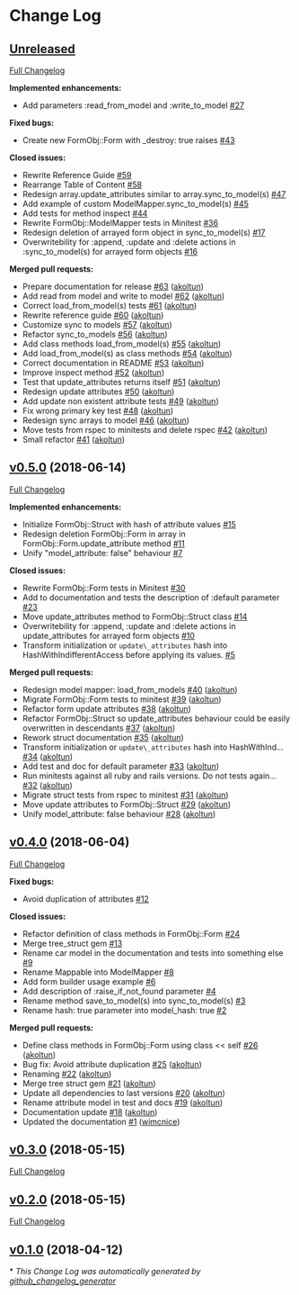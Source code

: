 # Change Log

## [Unreleased](https://github.com/akoltun/form_obj/tree/HEAD)

[Full Changelog](https://github.com/akoltun/form_obj/compare/v0.5.0...HEAD)

**Implemented enhancements:**

- Add parameters :read\_from\_model and :write\_to\_model [\#27](https://github.com/akoltun/form_obj/issues/27)

**Fixed bugs:**

- Create new FormObj::Form with \_destroy: true raises [\#43](https://github.com/akoltun/form_obj/issues/43)

**Closed issues:**

- Rewrite Reference Guide [\#59](https://github.com/akoltun/form_obj/issues/59)
- Rearrange Table of Content [\#58](https://github.com/akoltun/form_obj/issues/58)
- Redesign array.update\_attributes similar to array.sync\_to\_model\(s\) [\#47](https://github.com/akoltun/form_obj/issues/47)
- Add example of custom ModelMapper.sync\_to\_model\(s\) [\#45](https://github.com/akoltun/form_obj/issues/45)
- Add tests for method inspect  [\#44](https://github.com/akoltun/form_obj/issues/44)
- Rewrite FormObj::ModelMapper tests in Minitest [\#36](https://github.com/akoltun/form_obj/issues/36)
- Redesign deletion of arrayed form object in sync\_to\_model\(s\) [\#17](https://github.com/akoltun/form_obj/issues/17)
- Overwritebility for :append, :update and :delete actions in :sync\_to\_model\(s\) for arrayed form objects [\#16](https://github.com/akoltun/form_obj/issues/16)

**Merged pull requests:**

- Prepare documentation for release [\#63](https://github.com/akoltun/form_obj/pull/63) ([akoltun](https://github.com/akoltun))
- Add read from model and write to model [\#62](https://github.com/akoltun/form_obj/pull/62) ([akoltun](https://github.com/akoltun))
- Correct load\_from\_model\(s\) tests [\#61](https://github.com/akoltun/form_obj/pull/61) ([akoltun](https://github.com/akoltun))
- Rewrite reference guide [\#60](https://github.com/akoltun/form_obj/pull/60) ([akoltun](https://github.com/akoltun))
- Customize sync to models [\#57](https://github.com/akoltun/form_obj/pull/57) ([akoltun](https://github.com/akoltun))
- Refactor sync\_to\_models [\#56](https://github.com/akoltun/form_obj/pull/56) ([akoltun](https://github.com/akoltun))
- Add class methods load\_from\_model\(s\) [\#55](https://github.com/akoltun/form_obj/pull/55) ([akoltun](https://github.com/akoltun))
- Add load\_from\_model\(s\) as class methods [\#54](https://github.com/akoltun/form_obj/pull/54) ([akoltun](https://github.com/akoltun))
- Correct documentation in README [\#53](https://github.com/akoltun/form_obj/pull/53) ([akoltun](https://github.com/akoltun))
- Improve inspect method [\#52](https://github.com/akoltun/form_obj/pull/52) ([akoltun](https://github.com/akoltun))
- Test that update\_attributes returns itself [\#51](https://github.com/akoltun/form_obj/pull/51) ([akoltun](https://github.com/akoltun))
- Redesign update attributes [\#50](https://github.com/akoltun/form_obj/pull/50) ([akoltun](https://github.com/akoltun))
- Add update non existent attribute tests [\#49](https://github.com/akoltun/form_obj/pull/49) ([akoltun](https://github.com/akoltun))
- Fix wrong primary key test [\#48](https://github.com/akoltun/form_obj/pull/48) ([akoltun](https://github.com/akoltun))
- Redesign sync arrays to model [\#46](https://github.com/akoltun/form_obj/pull/46) ([akoltun](https://github.com/akoltun))
- Move tests from rspec to minitests and delete rspec [\#42](https://github.com/akoltun/form_obj/pull/42) ([akoltun](https://github.com/akoltun))
- Small refactor [\#41](https://github.com/akoltun/form_obj/pull/41) ([akoltun](https://github.com/akoltun))

## [v0.5.0](https://github.com/akoltun/form_obj/tree/v0.5.0) (2018-06-14)
[Full Changelog](https://github.com/akoltun/form_obj/compare/v0.4.0...v0.5.0)

**Implemented enhancements:**

- Initialize FormObj::Struct with hash of attribute values [\#15](https://github.com/akoltun/form_obj/issues/15)
- Redesign deletion FormObj::Form in array in FormObj::Form.update\_attribute method [\#11](https://github.com/akoltun/form_obj/issues/11)
- Unify "model\_attribute: false" behaviour [\#7](https://github.com/akoltun/form_obj/issues/7)

**Closed issues:**

- Rewrite FormObj::Form tests in Minitest [\#30](https://github.com/akoltun/form_obj/issues/30)
- Add to documentation and tests the description of :default parameter [\#23](https://github.com/akoltun/form_obj/issues/23)
- Move update\_attributes method to FormObj::Struct class [\#14](https://github.com/akoltun/form_obj/issues/14)
- Overwritebility for :append, :update and :delete actions in update\_attributes for arrayed form objects [\#10](https://github.com/akoltun/form_obj/issues/10)
- Transform initialization or `update\_attributes` hash into HashWithIndifferentAccess before applying its values. [\#5](https://github.com/akoltun/form_obj/issues/5)

**Merged pull requests:**

- Redesign model mapper: load\_from\_models [\#40](https://github.com/akoltun/form_obj/pull/40) ([akoltun](https://github.com/akoltun))
- Migrate FormObj::Form tests to minitest [\#39](https://github.com/akoltun/form_obj/pull/39) ([akoltun](https://github.com/akoltun))
- Refactor form update attributes [\#38](https://github.com/akoltun/form_obj/pull/38) ([akoltun](https://github.com/akoltun))
- Refactor FormObj::Struct so update\_attributes behaviour could be easily overwritten in descendants [\#37](https://github.com/akoltun/form_obj/pull/37) ([akoltun](https://github.com/akoltun))
- Rework struct documentation [\#35](https://github.com/akoltun/form_obj/pull/35) ([akoltun](https://github.com/akoltun))
- Transform initialization or `update\_attributes` hash into HashWithInd… [\#34](https://github.com/akoltun/form_obj/pull/34) ([akoltun](https://github.com/akoltun))
- Add test and doc for default parameter [\#33](https://github.com/akoltun/form_obj/pull/33) ([akoltun](https://github.com/akoltun))
- Run minitests against all ruby and rails versions. Do not tests again… [\#32](https://github.com/akoltun/form_obj/pull/32) ([akoltun](https://github.com/akoltun))
- Migrate struct tests from rspec to minitest [\#31](https://github.com/akoltun/form_obj/pull/31) ([akoltun](https://github.com/akoltun))
- Move update attributes to FormObj::Struct [\#29](https://github.com/akoltun/form_obj/pull/29) ([akoltun](https://github.com/akoltun))
- Unify model\_attribute: false behaviour [\#28](https://github.com/akoltun/form_obj/pull/28) ([akoltun](https://github.com/akoltun))

## [v0.4.0](https://github.com/akoltun/form_obj/tree/v0.4.0) (2018-06-04)
[Full Changelog](https://github.com/akoltun/form_obj/compare/v0.3.0...v0.4.0)

**Fixed bugs:**

- Avoid duplication of attributes [\#12](https://github.com/akoltun/form_obj/issues/12)

**Closed issues:**

- Refactor definition of class methods in FormObj::Form [\#24](https://github.com/akoltun/form_obj/issues/24)
- Merge tree\_struct gem [\#13](https://github.com/akoltun/form_obj/issues/13)
- Rename car model in the documentation and tests into something else [\#9](https://github.com/akoltun/form_obj/issues/9)
- Rename Mappable into ModelMapper [\#8](https://github.com/akoltun/form_obj/issues/8)
- Add form builder usage example [\#6](https://github.com/akoltun/form_obj/issues/6)
- Add description of :raise\_if\_not\_found parameter [\#4](https://github.com/akoltun/form_obj/issues/4)
- Rename method save\_to\_model\(s\) into sync\_to\_model\(s\) [\#3](https://github.com/akoltun/form_obj/issues/3)
- Rename hash: true parameter into model\_hash: true [\#2](https://github.com/akoltun/form_obj/issues/2)

**Merged pull requests:**

- Define class methods in FormObj::Form using class \<\< self [\#26](https://github.com/akoltun/form_obj/pull/26) ([akoltun](https://github.com/akoltun))
- Bug fix: Avoid attribute duplication [\#25](https://github.com/akoltun/form_obj/pull/25) ([akoltun](https://github.com/akoltun))
- Renaming [\#22](https://github.com/akoltun/form_obj/pull/22) ([akoltun](https://github.com/akoltun))
- Merge tree struct gem [\#21](https://github.com/akoltun/form_obj/pull/21) ([akoltun](https://github.com/akoltun))
- Update all dependencies to last versions [\#20](https://github.com/akoltun/form_obj/pull/20) ([akoltun](https://github.com/akoltun))
- Rename attribute model in test and docs [\#19](https://github.com/akoltun/form_obj/pull/19) ([akoltun](https://github.com/akoltun))
- Documentation update [\#18](https://github.com/akoltun/form_obj/pull/18) ([akoltun](https://github.com/akoltun))
- Updated the documentation [\#1](https://github.com/akoltun/form_obj/pull/1) ([wimcnice](https://github.com/wimcnice))

## [v0.3.0](https://github.com/akoltun/form_obj/tree/v0.3.0) (2018-05-15)
[Full Changelog](https://github.com/akoltun/form_obj/compare/v0.2.0...v0.3.0)

## [v0.2.0](https://github.com/akoltun/form_obj/tree/v0.2.0) (2018-05-15)
[Full Changelog](https://github.com/akoltun/form_obj/compare/v0.1.0...v0.2.0)

## [v0.1.0](https://github.com/akoltun/form_obj/tree/v0.1.0) (2018-04-12)


\* *This Change Log was automatically generated by [github_changelog_generator](https://github.com/skywinder/Github-Changelog-Generator)*